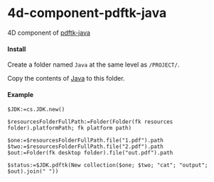 # 4d-component-pdftk-java

4D component of [pdftk-java](https://gitlab.com/pdftk-java/pdftk)

#### Install

Create a folder named `Java` at the same level as `/PROJECT/`.

Copy the contents of [Java](https://github.com/miyako/4d-component-pdftk-java/releases/tag/Java) to this folder.

#### Example

```4d
$JDK:=cs.JDK.new()

$resourcesFolderFullPath:=Folder(Folder(fk resources folder).platformPath; fk platform path)

$one:=$resourcesFolderFullPath.file("1.pdf").path
$two:=$resourcesFolderFullPath.file("2.pdf").path
$out:=Folder(fk desktop folder).file("out.pdf").path

$status:=$JDK.pdftk(New collection($one; $two; "cat"; "output"; $out).join(" "))
```
